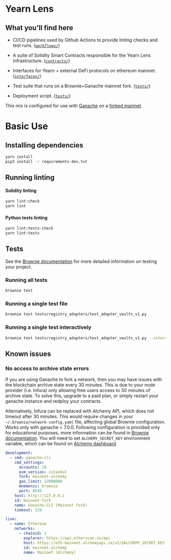 # Yearn Lens

## What you'll find here

- CI/CD pipelines used by Github Actions to provide linting checks and test runs. ([`workflows/`](`.github/workflows/`))

- A suite of Solidity Smart Contracts responsible for the Yearn Lens infrastructure. ([`contracts/`](`contracts/`))

- Interfaces for Yearn + external DeFi protocols on ethereum mainnet. ([`interfaces/`](`interfaces/`))

- Test suite that runs on a Brownie+Ganache mainnet fork. ([`tests/`](tests))

- Deployment script. ([`tests/`](tests))

This mix is configured for use with [Ganache](https://github.com/trufflesuite/ganache-cli) on a [forked mainnet](https://eth-brownie.readthedocs.io/en/stable/network-management.html#using-a-forked-development-network).

# Basic Use

## Installing dependencies

```bash
yarn install
pip3 install -r requirements-dev.txt
```

## Running linting

#### Solidity linting

```bash
yarn lint:check
yarn lint
```

#### Python tests linting

```bash
yarn lint:tests-check
yarn lint:tests
```

## Tests

See the [Brownie documentation](https://eth-brownie.readthedocs.io/en/stable/tests-pytest-intro.html) for more detailed information on testing your project.

### Running all tests

```bash
brownie test
```

### Running a single test file

```bash
brownie test tests/registry_adapters/test_adapter_vaults_v1.py
```

### Running a single test interactively

```bash
brownie test tests/registry_adapters/test_adapter_vaults_v1.py --interactive
```

## Known issues

### No access to archive state errors

If you are using Ganache to fork a network, then you may have issues with the blockchain archive state every 30 minutes. This is due to your node provider (i.e. Infura) only allowing free users access to 30 minutes of archive state. To solve this, upgrade to a paid plan, or simply restart your ganache instance and redploy your contracts.

Alternatively, Infura can be replaced with Alchemy API, which does not timeout after 30 minutes. This would require changes in your `~/.brownie/network-config.yaml` file, affecting global Brownie configuration. Works only with ganache < 7.0.0.
Following configuration is provided only for educational purposes, more information can be found in [Brownie documentation](https://eth-brownie.readthedocs.io/en/stable/config.html#networks). You will need to set `ALCHEMY_SECRET_KEY` environment variable, which can be found on [Alchemy dashboard](https://dashboard.alchemyapi.io/).

```yaml
development:
  - cmd: ganache-cli
    cmd_settings:
      accounts: 10
      evm_version: istanbul
      fork: mainnet-alchemy
      gas_limit: 12000000
      mnemonic: brownie
      port: 8545
    host: http://127.0.0.1
    id: mainnet-fork
    name: Ganache-CLI (Mainnet Fork)
    timeout: 120

live:
  - name: Ethereum
    networks:
      - chainid: 1
        explorer: https://api.etherscan.io/api
        host: https://eth-mainnet.alchemyapi.io/v2/$ALCHEMY_SECRET_KEY
        id: mainnet-alchemy
        name: Mainnet (Alchemy)
```
